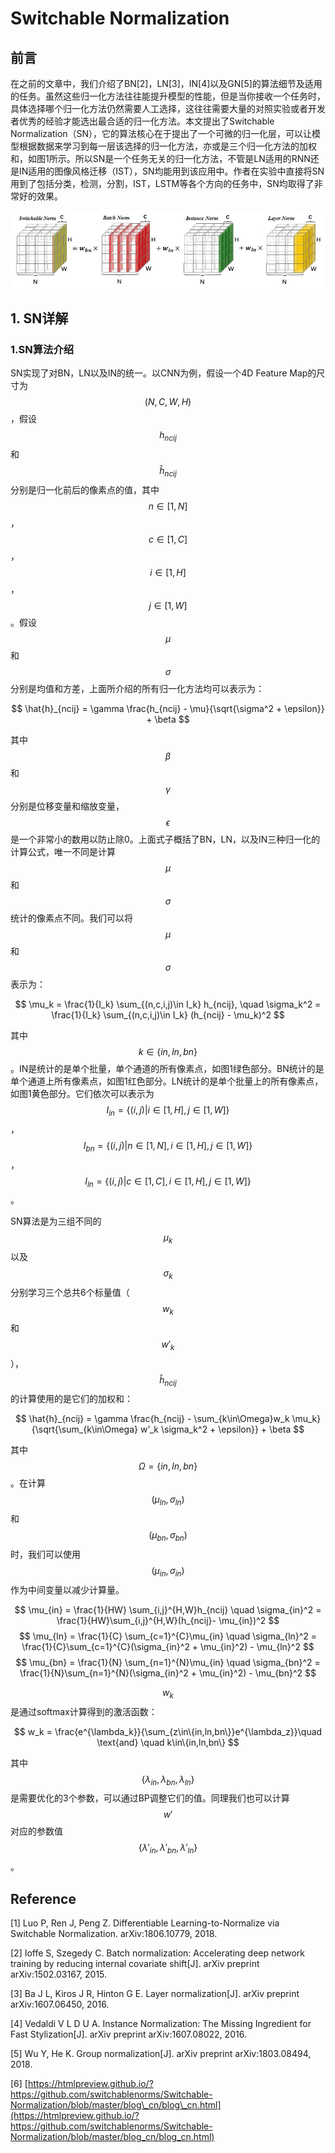 # Switchable Normalization

## 前言

在之前的文章中，我们介绍了BN\[2\]，LN\[3\]，IN\[4\]以及GN\[5\]的算法细节及适用的任务。虽然这些归一化方法往往能提升模型的性能，但是当你接收一个任务时，具体选择哪个归一化方法仍然需要人工选择，这往往需要大量的对照实验或者开发者优秀的经验才能选出最合适的归一化方法。本文提出了Switchable Normalization（SN），它的算法核心在于提出了一个可微的归一化层，可以让模型根据数据来学习到每一层该选择的归一化方法，亦或是三个归一化方法的加权和，如图1所示。所以SN是一个任务无关的归一化方法，不管是LN适用的RNN还是IN适用的图像风格迁移（IST），SN均能用到该应用中。作者在实验中直接将SN用到了包括分类，检测，分割，IST，LSTM等各个方向的任务中，SN均取得了非常好的效果。

![](/assets/SN_1.png)

## 1. SN详解

### 1.SN算法介绍

SN实现了对BN，LN以及IN的统一。以CNN为例，假设一个4D Feature Map的尺寸为$$(N,C,W,H)$$，假设$$h_{ncij}$$和$$\hat{h}_{ncij}$$分别是归一化前后的像素点的值，其中$$n\in[1,N]$$，$$c\in[1,C]$$，$$i\in[1,H]$$，$$j\in[1,W]$$。假设$$\mu$$和$$\sigma$$分别是均值和方差，上面所介绍的所有归一化方法均可以表示为：


$$
\hat{h}_{ncij} = \gamma \frac{h_{ncij} - \mu}{\sqrt{\sigma^2 + \epsilon}} + \beta
$$


其中$$\beta$$和$$\gamma$$分别是位移变量和缩放变量，$$\epsilon$$是一个非常小的数用以防止除0。上面式子概括了BN，LN，以及IN三种归一化的计算公式，唯一不同是计算$$\mu$$和$$\sigma$$统计的像素点不同。我们可以将$$\mu$$和$$\sigma$$表示为：


$$
\mu_k = \frac{1}{I_k} \sum_{(n,c,i,j)\in I_k}
 h_{ncij},
 \quad
 \sigma_k^2 = \frac{1}{I_k} \sum_{(n,c,i,j)\in I_k}
(h_{ncij} - \mu_k)^2
$$

其中$$k \in \{in,ln,bn\}$$。IN是统计的是单个批量，单个通道的所有像素点，如图1绿色部分。BN统计的是单个通道上所有像素点，如图1红色部分。LN统计的是单个批量上的所有像素点，如图1黄色部分。它们依次可以表示为$$I_{in} = \{(i,j)|i\in[1,H], j\in[1,W]\}$$，$$I_{bn} = \{(i,j)|n\in[1,N], i\in[1,H], j\in[1,W]\}$$，$$I_{ln} = \{(i,j)|c\in[1,C], i\in[1,H], j\in[1,W]\}$$。

SN算法是为三组不同的$$\mu_{k}$$以及$$\sigma_{k}$$分别学习三个总共6个标量值（$$w_k$$和$$w'_k$$），$$\hat{h}_{ncij}$$的计算使用的是它们的加权和：

$$
\hat{h}_{ncij} = \gamma \frac{h_{ncij} - \sum_{k\in\Omega}w_k \mu_k}{\sqrt{\sum_{k\in\Omega} w’_k \sigma_k^2 + \epsilon}} + \beta
$$

其中$$\Omega = \{in,ln,bn\}$$。在计算$$(\mu_{ln},\sigma_{ln})$$和$$(\mu_{bn},\sigma_{bn})$$时，我们可以使用$$(\mu_{in},\sigma_{in})$$作为中间变量以减少计算量。

$$
\mu_{in} = \frac{1}{HW} \sum_{i,j}^{H,W}h_{ncij}
\quad
\sigma_{in}^2 = \frac{1}{HW}\sum_{i,j}^{H,W}(h_{ncij}- \mu_{in})^2 
$$
$$
\mu_{ln} = \frac{1}{C} \sum_{c=1}^{C}\mu_{in}
\quad
\sigma_{ln}^2 = \frac{1}{C}\sum_{c=1}^{C}(\sigma_{in}^2 + \mu_{in}^2) - \mu_{ln}^2
$$
$$
\mu_{bn} = \frac{1}{N} \sum_{n=1}^{N}\mu_{in}
\quad
\sigma_{bn}^2 = \frac{1}{N}\sum_{n=1}^{N}(\sigma_{in}^2 + \mu_{in}^2) - \mu_{bn}^2
$$

$$w_k$$是通过softmax计算得到的激活函数：

$$
w_k = \frac{e^{\lambda_k}}{\sum_{z\in\{in,ln,bn\}}e^{\lambda_z}}\quad \text{and} \quad k\in\{in,ln,bn\}
$$

其中$$\{\lambda_{in}, \lambda_{bn}, \lambda_{ln}\}$$是需要优化的3个参数，可以通过BP调整它们的值。同理我们也可以计算$$w'$$对应的参数值$$\{\lambda'_{in}, \lambda'_{bn}, \lambda'_{ln}\}$$。
## Reference

\[1\] Luo P, Ren J, Peng Z. Differentiable Learning-to-Normalize via Switchable Normalization. arXiv:1806.10779, 2018.

\[2\] Ioffe S, Szegedy C. Batch normalization: Accelerating deep network training by reducing internal covariate shift\[J\]. arXiv preprint arXiv:1502.03167, 2015.

\[3\] Ba J L, Kiros J R, Hinton G E. Layer normalization\[J\]. arXiv preprint arXiv:1607.06450, 2016.

\[4\] Vedaldi V L D U A. Instance Normalization: The Missing Ingredient for Fast Stylization\[J\]. arXiv preprint arXiv:1607.08022, 2016.

\[5\] Wu Y, He K. Group normalization\[J\]. arXiv preprint arXiv:1803.08494, 2018.

\[6\] [https://htmlpreview.github.io/?https://github.com/switchablenorms/Switchable-Normalization/blob/master/blog\_cn/blog\_cn.html](https://htmlpreview.github.io/?https://github.com/switchablenorms/Switchable-Normalization/blob/master/blog_cn/blog_cn.html)


